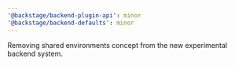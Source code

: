 ```yaml
---
'@backstage/backend-plugin-api': minor
'@backstage/backend-defaults': minor
---
```


Removing shared environments concept from the new experimental backend system.
